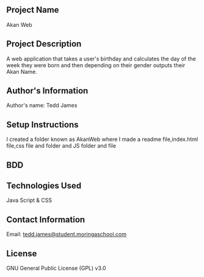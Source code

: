 ## Project Name

Akan Web

## Project Description

A web application that takes a user's birthday and calculates the day of the week they were born and then depending on their gender outputs their Akan Name.

## Author's Information

Author's name: Tedd James

## Setup Instructions

I created a folder known as AkanWeb where I made a readme file,index.html file,css file and folder and JS folder and file

## BDD

## Technologies Used

Java Script & CSS

## Contact Information

Email: tedd.james@student.moringaschool.com

## License

GNU General Public License (GPL) v3.0
